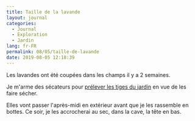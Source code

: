 ```yaml
---
title: Taille de la lavande
layout: journal
categories:
  - Journal
  - Exploration
  - Jardin
lang: fr-FR
permalink: 08/05/taille-de-lavande
date: 2019-08-05 12:18:39
---
```


Les lavandes ont été coupées dans les champs il y a 2 semaines. 

Je m'arme des sécateurs pour [prélever les tiges du jardin](https://jardinage.lemonde.fr/dossier-1570-taille-lavande.html) en vue de les faire sécher.

Elles vont passer l'après-midi en extérieur avant que je les rassemble en bottes. Ce soir, je les accrocherai au sec, dans la cave, la tête en bas.